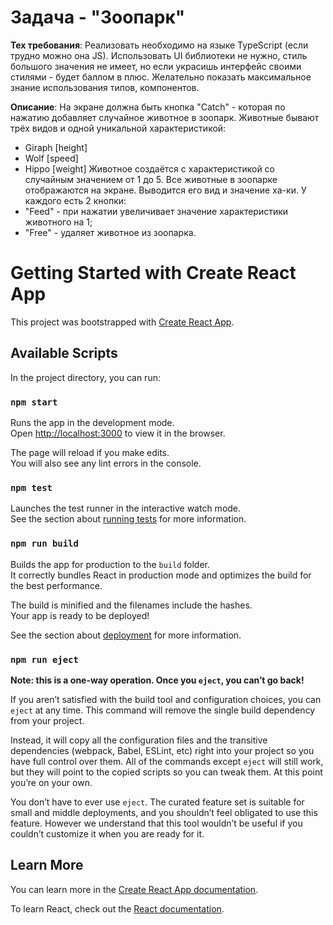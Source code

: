 # Задача - "Зоопарк"

**Тех требования**:
Реализовать необходимо на языке TypeScript (если трудно можно она JS). Использовать UI библиотеки не нужно, стиль большого значения не имеет, но если украсишь интерфейс своими стилями - будет баллом в плюс. Желательно показать максимальное знание использования типов, компонентов.

**Описание**:
На экране должна быть кнопка "Catch" - которая по нажатию добавляет случайное животное в зоопарк. Животные бывают трёх видов и одной уникальной характеристикой:
- Giraph [height]
- Wolf [speed]
- Hippo [weight]
Животное создаётся с характеристикой со случайным значением от 1 до 5.
Все животные в зоопарке отображаются на экране. Выводится его вид и значение ха-ки. У каждого есть 2 кнопки:
- "Feed" - при нажатии увеличивает значение характеристики животного на 1;
- "Free" - удаляет животное из зоопарка.

# Getting Started with Create React App

This project was bootstrapped with [Create React App](https://github.com/facebook/create-react-app).

## Available Scripts

In the project directory, you can run:

### `npm start`

Runs the app in the development mode.\
Open [http://localhost:3000](http://localhost:3000) to view it in the browser.

The page will reload if you make edits.\
You will also see any lint errors in the console.

### `npm test`

Launches the test runner in the interactive watch mode.\
See the section about [running tests](https://facebook.github.io/create-react-app/docs/running-tests) for more information.

### `npm run build`

Builds the app for production to the `build` folder.\
It correctly bundles React in production mode and optimizes the build for the best performance.

The build is minified and the filenames include the hashes.\
Your app is ready to be deployed!

See the section about [deployment](https://facebook.github.io/create-react-app/docs/deployment) for more information.

### `npm run eject`

**Note: this is a one-way operation. Once you `eject`, you can’t go back!**

If you aren’t satisfied with the build tool and configuration choices, you can `eject` at any time. This command will remove the single build dependency from your project.

Instead, it will copy all the configuration files and the transitive dependencies (webpack, Babel, ESLint, etc) right into your project so you have full control over them. All of the commands except `eject` will still work, but they will point to the copied scripts so you can tweak them. At this point you’re on your own.

You don’t have to ever use `eject`. The curated feature set is suitable for small and middle deployments, and you shouldn’t feel obligated to use this feature. However we understand that this tool wouldn’t be useful if you couldn’t customize it when you are ready for it.

## Learn More

You can learn more in the [Create React App documentation](https://facebook.github.io/create-react-app/docs/getting-started).

To learn React, check out the [React documentation](https://reactjs.org/).
